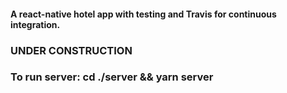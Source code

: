 #### A react-native hotel app with testing and Travis for continuous integration.

### UNDER CONSTRUCTION

### To run server: cd ./server && yarn server
